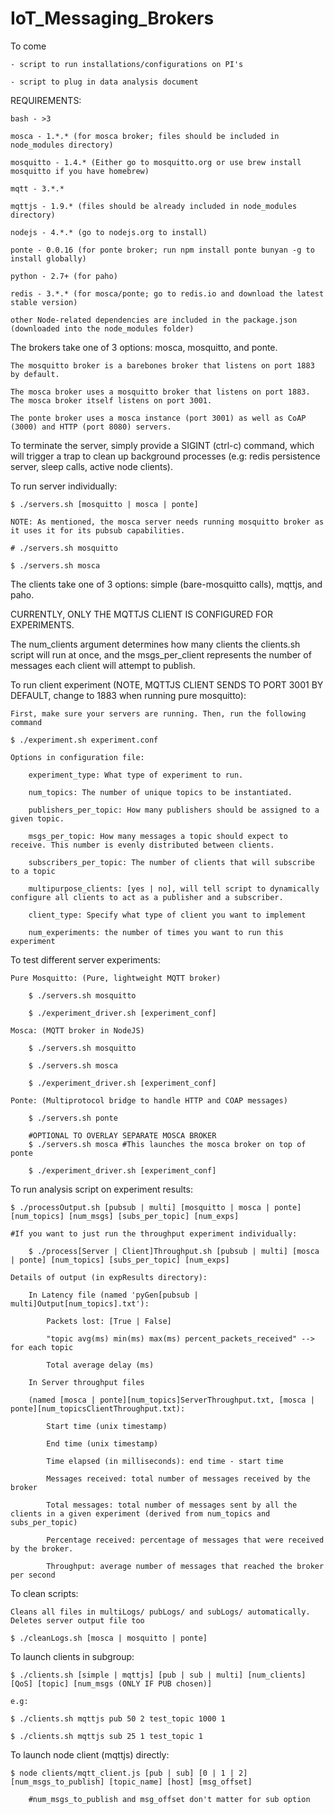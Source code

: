 # IoT_Messaging_Brokers

To come

	- script to run installations/configurations on PI's

	- script to plug in data analysis document

REQUIREMENTS:

	bash - >3

	mosca - 1.*.* (for mosca broker; files should be included in node_modules directory)

	mosquitto - 1.4.* (Either go to mosquitto.org or use brew install mosquitto if you have homebrew)

	mqtt - 3.*.* 

	mqttjs - 1.9.* (files should be already included in node_modules directory)

	nodejs - 4.*.* (go to nodejs.org to install)

	ponte - 0.0.16 (for ponte broker; run npm install ponte bunyan -g to install globally)

	python - 2.7+ (for paho)

	redis - 3.*.* (for mosca/ponte; go to redis.io and download the latest stable version)
		
	other Node-related dependencies are included in the package.json (downloaded into the node_modules folder)

The brokers take one of 3 options: mosca, mosquitto, and ponte.

	The mosquitto broker is a barebones broker that listens on port 1883 by default.

	The mosca broker uses a mosquitto broker that listens on port 1883. The mosca broker itself listens on port 3001. 

	The ponte broker uses a mosca instance (port 3001) as well as CoAP (3000) and HTTP (port 8080) servers. 


To terminate the server, simply provide a SIGINT (ctrl-c) command, which will trigger a trap to clean up background 
processes (e.g: redis persistence server, sleep calls, active node clients).

To run server individually:
	
	$ ./servers.sh [mosquitto | mosca | ponte] 

	NOTE: As mentioned, the mosca server needs running mosquitto broker as it uses it for its pubsub capabilities. 

	# ./servers.sh mosquitto

	$ ./servers.sh mosca

	
The clients take one of 3 options: simple (bare-mosquitto calls), mqttjs, and paho. 

CURRENTLY, ONLY THE MQTTJS CLIENT IS CONFIGURED FOR EXPERIMENTS. 

The num_clients argument determines how many clients the clients.sh script will run at once, and the msgs_per_client represents the number of messages each client will attempt to publish. 

To run client experiment (NOTE, MQTTJS CLIENT SENDS TO PORT 3001 BY DEFAULT, change to 1883 when running pure mosquitto):

	First, make sure your servers are running. Then, run the following command

	$ ./experiment.sh experiment.conf
	
	Options in configuration file:
	
		experiment_type: What type of experiment to run.
		
		num_topics: The number of unique topics to be instantiated.

		publishers_per_topic: How many publishers should be assigned to a given topic.

		msgs_per_topic: How many messages a topic should expect to receive. This number is evenly distributed between clients.

		subscribers_per_topic: The number of clients that will subscribe to a topic

		multipurpose_clients: [yes | no], will tell script to dynamically configure all clients to act as a publisher and a subscriber.

		client_type: Specify what type of client you want to implement

		num_experiments: the number of times you want to run this experiment 

To test different server experiments:

	Pure Mosquitto: (Pure, lightweight MQTT broker)

		$ ./servers.sh mosquitto 

		$ ./experiment_driver.sh [experiment_conf]

	Mosca: (MQTT broker in NodeJS)

		$ ./servers.sh mosquitto 

		$ ./servers.sh mosca

		$ ./experiment_driver.sh [experiment_conf]

	Ponte: (Multiprotocol bridge to handle HTTP and COAP messages)

		$ ./servers.sh ponte

		#OPTIONAL TO OVERLAY SEPARATE MOSCA BROKER 
		$ ./servers.sh mosca #This launches the mosca broker on top of ponte

		$ ./experiment_driver.sh [experiment_conf]

To run analysis script on experiment results:

	$ ./processOutput.sh [pubsub | multi] [mosquitto | mosca | ponte] [num_topics] [num_msgs] [subs_per_topic] [num_exps]

	#If you want to just run the throughput experiment individually:

		$ ./process[Server | Client]Throughput.sh [pubsub | multi] [mosca | ponte] [num_topics] [subs_per_topic] [num_exps]

	Details of output (in expResults directory): 
		
		In Latency file (named 'pyGen[pubsub | multi]Output[num_topics].txt'):

			Packets lost: [True | False]

			"topic avg(ms) min(ms) max(ms) percent_packets_received" --> for each topic

			Total average delay (ms)

		In Server throughput files 

		(named [mosca | ponte][num_topics]ServerThroughput.txt, [mosca | ponte][num_topicsClientThroughput.txt):

			Start time (unix timestamp)

			End time (unix timestamp)

			Time elapsed (in milliseconds): end time - start time

			Messages received: total number of messages received by the broker

			Total messages: total number of messages sent by all the clients in a given experiment (derived from num_topics and subs_per_topic)

			Percentage received: percentage of messages that were received by the broker.

			Throughput: average number of messages that reached the broker per second

To clean scripts:

	Cleans all files in multiLogs/ pubLogs/ and subLogs/ automatically. Deletes server output file too

	$ ./cleanLogs.sh [mosca | mosquitto | ponte]


To launch clients in subgroup:

	$ ./clients.sh [simple | mqttjs] [pub | sub | multi] [num_clients] [QoS] [topic] [num_msgs (ONLY IF PUB chosen)]

	e.g: 

	$ ./clients.sh mqttjs pub 50 2 test_topic 1000 1

	$ ./clients.sh mqttjs sub 25 1 test_topic 1

To launch node client (mqttjs) directly:

	$ node clients/mqtt_client.js [pub | sub] [0 | 1 | 2] [num_msgs_to_publish] [topic_name] [host] [msg_offset]

		#num_msgs_to_publish and msg_offset don't matter for sub option 
	





